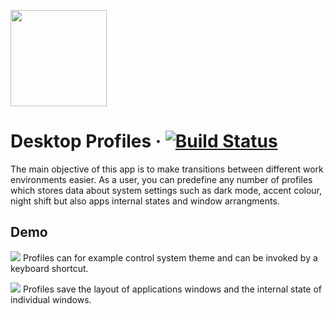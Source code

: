 
<p>
<img src="https://raw.githubusercontent.com/mamiksik/CabinetProX/master/doc_assets/icon.png" width="154">
</p>

# Desktop Profiles &middot; [![Build Status](https://travis-ci.org/mamiksik/CabinetProX.svg?branch=master)](https://travis-ci.org/mamiksik/CabinetProX)
The main objective of this app is to make transitions between different work environments easier. As a user, you can predefine any number of profiles which stores data about system settings such as dark mode, accent colour, night shift but also apps internal states and window arrangments.

## Demo
![](doc_assets/Themes.gif)
Profiles can for example control system theme and can be invoked by a keyboard shortcut.
  
![](doc_assets/iTerm.gif)
Profiles save the layout of applications windows and the internal state of individual windows. 
